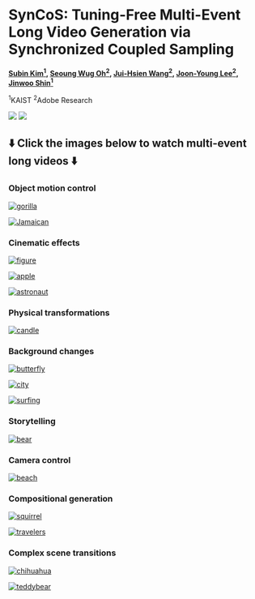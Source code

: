 # SynCoS: Tuning-Free Multi-Event Long Video Generation via Synchronized Coupled Sampling

**[Subin Kim<sup>1</sup>](https://subin-kim-cv.github.io/), 
[Seoung Wug Oh<sup>2</sup>](https://sites.google.com/view/seoungwugoh/), 
[Jui-Hsien Wang<sup>2</sup>](https://juiwang.com/), 
[Joon-Young Lee<sup>2</sup>](https://joonyoung-cv.github.io/), 
[Jinwoo Shin<sup>1](https://alinlab.kaist.ac.kr/shin.html)**

<sup>1</sup>KAIST
<sup>2</sup>Adobe Research


<a href='https://arxiv.org/abs/2503.08605'><img src='https://img.shields.io/badge/ArXiv-2503.08605-red'></a> 
<a href='https://syncos2025.github.io/'><img src='https://img.shields.io/badge/Project-Page-Green'></a>

## ⬇️ Click the images below to watch multi-event long videos ⬇️

### Object motion control
[![gorilla](https://github.com/subin-kim-cv/SynCoS/blob/main/assets/images/gorilla.png)](https://drive.google.com/file/d/10RUaTEh6nYvuDGVMNp8cXVpCj2jSe2FL/view?usp=drive_link)

[![Jamaican](https://github.com/subin-kim-cv/SynCoS/blob/main/assets/images/jamaican.png)](https://drive.google.com/file/d/1QzfMWmJdIPYr9eAi1OKBTStzFeB-hpI-/view?usp=drive_link)


### Cinematic effects
[![figure](https://github.com/subin-kim-cv/SynCoS/blob/main/assets/images/figure.png)](https://drive.google.com/file/d/1hgNCGZVGZxiKUHfMXYxGYiSKuAbBPTKF/view?usp=drive_link)

[![apple](https://github.com/subin-kim-cv/SynCoS/blob/main/assets/images/apple.png)](https://drive.google.com/file/d/1WRTUMpgny_0a3Nbcv4wvUu2pYiT_4awX/view?usp=drive_link)

[![astronaut](https://github.com/subin-kim-cv/SynCoS/blob/main/assets/images/astronaut.png)](https://drive.google.com/file/d/1MER2PtR-rbzMKdTDnUxNKJIyahcONQGi/view?usp=drive_link)

### Physical transformations
[![candle](https://github.com/subin-kim-cv/SynCoS/blob/main/assets/images/candle.png)](https://drive.google.com/file/d/17Yv0W6dX8tiOAfUDtFaIyr4Li5OIi2Or/view?usp=drive_link)

### Background changes
[![butterfly](https://github.com/subin-kim-cv/SynCoS/blob/main/assets/images/butterfly.png)](https://drive.google.com/file/d/1Ngdz5HkXKYvvM2pLYorENNVq3sPgOQUv/view?usp=drive_link)

[![city](https://github.com/subin-kim-cv/SynCoS/blob/main/assets/images/city.png)](https://drive.google.com/file/d/1xZvsvh9IMmjRBoSg0rIJujdpdZuKs88y/view?usp=drive_link)

[![surfing](https://github.com/subin-kim-cv/SynCoS/blob/main/assets/images/surfing.png)](https://drive.google.com/file/d/1nwKwoUZFr90tE0g3V4lpJrldRbCXfonX/view?usp=drive_link)


### Storytelling
[![bear](https://github.com/subin-kim-cv/SynCoS/blob/main/assets/images/bear.png)](https://drive.google.com/file/d/1vvsdIqeVivGIGn-kYXFD9jZC8ucp1gQx/view?usp=drive_link)



### Camera control
[![beach](https://github.com/subin-kim-cv/SynCoS/blob/main/assets/images/beach.png)](https://drive.google.com/file/d/1SvnyPDEOdPTLGP4xkrttRbtR-Iw6BIYA/view?usp=drive_link)


### Compositional generation
[![squirrel](https://github.com/subin-kim-cv/SynCoS/blob/main/assets/images/squirrel.png)](https://drive.google.com/file/d/1lxwPIgsMIDhtR9sEkOPdAK4U5mJcOxL9/view?usp=drive_link)


[![travelers](https://github.com/subin-kim-cv/SynCoS/blob/main/assets/images/travelers.png)](https://drive.google.com/file/d/114vLtjyD5Wlez7SjClAw4ZUG8RNsNhob/view?usp=drive_link)



### Complex scene transitions
[![chihuahua](https://github.com/subin-kim-cv/SynCoS/blob/main/assets/images/chihuahua.png)](https://drive.google.com/file/d/1jzRweBxKZA4ZjXmhyNfpCU_Ph76eXJGg/view?usp=drive_link)

[![teddybear](https://github.com/subin-kim-cv/SynCoS/blob/main/assets/images/teddybear.png)](https://drive.google.com/file/d/11kg9ZY_JQqMnFjpmO5v5dt7p8TZZwnQ5/view?usp=drive_link)
